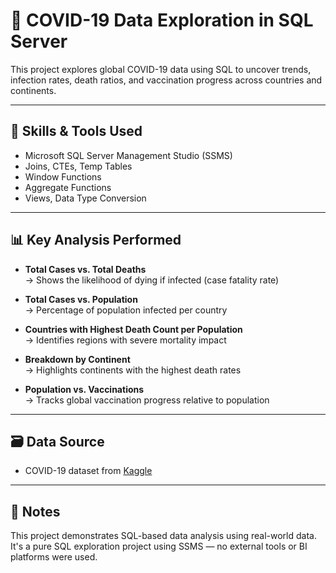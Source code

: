 # 🦠 COVID-19 Data Exploration in SQL Server

This project explores global COVID-19 data using SQL to uncover trends, infection rates, death ratios, and vaccination progress across countries and continents.

---

## 🧰 Skills & Tools Used

- Microsoft SQL Server Management Studio (SSMS)
- Joins, CTEs, Temp Tables
- Window Functions
- Aggregate Functions
- Views, Data Type Conversion

---

## 📊 Key Analysis Performed

- **Total Cases vs. Total Deaths**  
  → Shows the likelihood of dying if infected (case fatality rate)

- **Total Cases vs. Population**  
  → Percentage of population infected per country

- **Countries with Highest Death Count per Population**  
  → Identifies regions with severe mortality impact

- **Breakdown by Continent**  
  → Highlights continents with the highest death rates

- **Population vs. Vaccinations**  
  → Tracks global vaccination progress relative to population

---

## 🗃️ Data Source

- COVID-19 dataset from [Kaggle](https://www.kaggle.com/)  

---

## 📎 Notes

This project demonstrates SQL-based data analysis using real-world data. It's a pure SQL exploration project using SSMS — no external tools or BI platforms were used.
